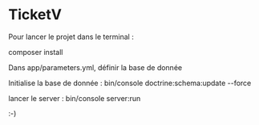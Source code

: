 TicketV
=======

Pour lancer le projet dans le terminal :

composer install

Dans app/parameters.yml, définir la base de donnée 
 
Initialise la base de donnée :
bin/console doctrine:schema:update --force

lancer le server :
bin/console server:run

:-)
